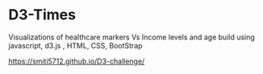 # D3-Times

Visualizations of healthcare markers Vs Income levels and age build using javascript, d3.js , HTML, CSS, BootStrap

https://smiti5712.github.io/D3-challenge/
